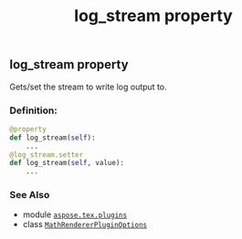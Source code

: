 ﻿---
title: log_stream property
second_title: Aspose.TeX for Python via .NET API References
description: 
type: docs
weight: 80
url: /python-net/aspose.tex.plugins/mathrendererpluginoptions/log_stream/
is_root: false
---

## log_stream property


Gets/set the stream to write log output to.
### Definition:
```python
@property
def log_stream(self):
    ...
@log_stream.setter
def log_stream(self, value):
    ...
```

### See Also
* module [`aspose.tex.plugins`](../../)
* class [`MathRendererPluginOptions`](/tex/python-net/aspose.tex.plugins/mathrendererpluginoptions)
